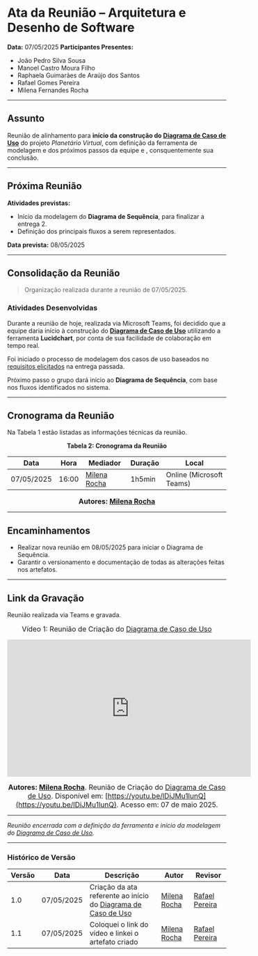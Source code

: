# Ata da Reunião – Arquitetura e Desenho de Software

**Data:** 07/05/2025
**Participantes Presentes:**

* João Pedro Silva Sousa
* Manoel Castro Moura Filho
* Raphaela Guimarães de Araújo dos Santos
* Rafael Gomes Pereira
* Milena Fernandes Rocha

---

## Assunto

Reunião de alinhamento para **início da construção do [Diagrama de Caso de Uso](/Modelagem/Organizacional/CasosDeUso.md)** do projeto *Planetário Virtual*, com definição da ferramenta de modelagem e dos próximos passos da equipe e , consquentemente sua conclusão.

---

## Próxima Reunião

**Atividades previstas:**

* Início da modelagem do **Diagrama de Sequência**,  para finalizar a entrega 2.
* Definição dos principais fluxos a serem representados.

**Data prevista:** 08/05/2025 

---

## Consolidação da Reunião

> Organização realizada durante a reunião de 07/05/2025.

### Atividades Desenvolvidas

Durante a reunião de hoje, realizada via Microsoft Teams, foi decidido que a equipe daria início à construção do **[Diagrama de Caso de Uso](/Modelagem/Organizacional/CasosDeUso.md)** utilizando a ferramenta **Lucidchart**, por conta de sua facilidade de colaboração em tempo real.

Foi iniciado o processo de modelagem dos casos de uso baseados no [requisitos elicitados](https://unbarqdsw2025-1-turma02.github.io/2025.1-T02-_G7_PlanetarioVirtual_Entrega_01/#/./Base/Elicitacao/1.6.3RequisitosElicitados) na entrega passada.

Próximo passo o grupo dará início ao **Diagrama de Sequência**, com base nos fluxos identificados no sistema.

---

## Cronograma da Reunião

Na Tabela 1 estão listadas as informações técnicas da reunião.

<div align="center">

**Tabela 2: Cronograma da Reunião**

| Data       | Hora  | Mediador                                        | Duração | Local                    |
| ---------- | ----- | ----------------------------------------------- | ------- | ------------------------ |
| 07/05/2025 | 16:00 | [Milena Rocha](https://github.com/milenafrocha) | 1h5min   | Online (Microsoft Teams) |

<font size="3"><p style="text-align: center"><b>Autores: [Milena Rocha](https://github.com/milenafrocha)</b></p></font>

</div>

---

## Encaminhamentos

* Realizar nova reunião em 08/05/2025 para iniciar o Diagrama de Sequência.
* Garantir o versionamento e documentação de todas as alterações feitas nos artefatos.

---

## Link da Gravação

Reunião realizada via Teams e gravada.

<div style="text-align: center">

<font size="3"><p style="text-align: center">Vídeo 1: Reunião de Criação do [Diagrama de Caso de Uso](/Modelagem/Organizacional/CasosDeUso.md) </p></font>
<iframe width="560" height="315" src="https://www.youtube.com/embed/lDiJMu1lunQ?si=FbvKployOor0eNif" title="YouTube video player" frameborder="0" allow="accelerometer; autoplay; clipboard-write; encrypted-media; gyroscope; picture-in-picture; web-share" referrerpolicy="strict-origin-when-cross-origin" allowfullscreen></iframe>

<font size="3"><p style="text-align: center"><b>Autores: [Milena Rocha](https://github.com/milenafrocha)</b>. Reunião de Criação do [Diagrama de Caso de Uso](/Modelagem/Organizacional/CasosDeUso.md). Disponível em: <a href="https://youtu.be/lDiJMu1lunQ">[https://youtu.be/lDiJMu1lunQ](https://youtu.be/lDiJMu1lunQ)</a>. Acesso em: 07 de maio 2025.</p></font>

</div>

---

*Reunião encerrada com a definição da ferramenta e início da modelagem do [Diagrama de Caso de Uso](/Modelagem/Organizacional/CasosDeUso.md).*

---

### Histórico de Versão

| Versão | Data       | Descrição                                                 | Autor                                           | Revisor                                          |
| ------ | ---------- | --------------------------------------------------------- | ----------------------------------------------- | ------------------------------------------------ |
| 1.0    | 07/05/2025 | Criação da ata referente ao início do [Diagrama de Caso de Uso](/Modelagem/Organizacional/CasosDeUso.md) | [Milena Rocha](https://github.com/milenafrocha) | [Rafael Pereira](https://github.com/rafgpereira) |
| 1.1    | 07/05/2025 | Coloquei o link do vídeo e linkei o artefato criado| [Milena Rocha](https://github.com/milenafrocha) | [Rafael Pereira](https://github.com/rafgpereira) |

